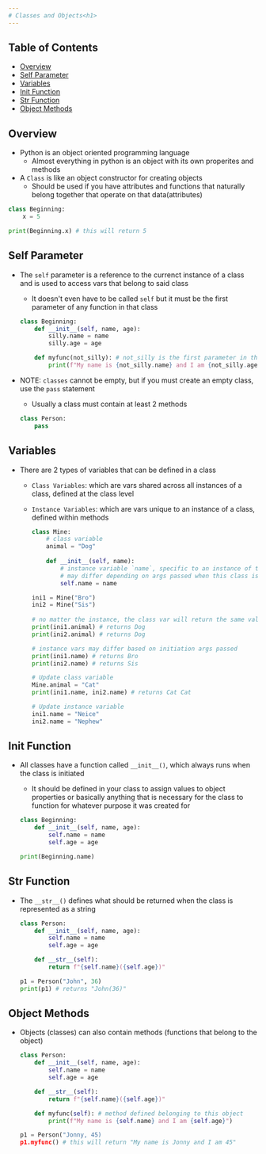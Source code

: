 ```yaml
---
# Classes and Objects<h1>
---
```


## Table of Contents
- [Overview](#overview)
- [Self Parameter](#self-parameter)
- [Variables](#variables)
- [Init Function](#init-function)
- [Str Function](#str-function)
- [Object Methods](#object-methods)

## Overview
* Python is an object oriented programming language
  - Almost everything in python is an object with its own properites and methods
* A `Class` is like an object constructor for creating objects
  - Should be used if you have attributes and functions that naturally belong together that operate on that data(attributes)

```python
class Beginning:
    x = 5

print(Beginning.x) # this will return 5
```

## Self Parameter
* The `self` parameter is a reference to the currenct instance of a class and is used to access vars that belong to said class
  - It doesn't even have to be called `self` but it must be the first parameter of any function in that class

  ```python
  class Beginning:
      def __init__(self, name, age):
          silly.name = name
          silly.age = age

      def myfunc(not_silly): # not_silly is the first parameter in this function, therefore it is now the self param
          print(f"My name is {not_silly.name} and I am {not_silly.age}")
  ```

* NOTE: `classes` cannot be empty, but if you must create an empty class, use the `pass` statement
  - Usually a class must contain at least 2 methods

  ```python
  class Person:
      pass
  ```

## Variables
* There are 2 types of variables that can be defined in a class
  - `Class Variables`: which are vars shared across all instances of a class, defined at the class level
  - `Instance Variables`: which are vars unique to an instance of a class, defined within methods
  
    ```python
    class Mine:
        # class variable
        animal = "Dog"
       
        def __init__(self, name):
            # instance variable `name`, specific to an instance of this class
            # may differ depending on args passed when this class is initiated
            self.name = name
    
    ini1 = Mine("Bro")
    ini2 = Mine("Sis")
 
    # no matter the instance, the class var will return the same value
    print(ini1.animal) # returns Dog
    print(ini2.animal) # returns Dog

    # instance vars may differ based on initiation args passed
    print(ini1.name) # returns Bro
    print(ini2.name) # returns Sis

    # Update class variable
    Mine.animal = "Cat"
    print(ini1.name, ini2.name) # returns Cat Cat

    # Update instance variable
    ini1.name = "Neice"
    ini2.name = "Nephew"
    ```

## Init Function
* All classes have a function called `__init__()`, which always runs when the class is initiated
  - It should be defined in your class to assign values to object properties or basically anything that is necessary for the class to function for whatever purpose it was created for

  ```python 
  class Beginning:
      def __init__(self, name, age):
          self.name = name
          self.age = age
  
  print(Beginning.name)
  ```

## Str Function
* The `__str__()` defines what should be returned when the class is represented as a string

  ```python
  class Person:
      def __init__(self, name, age):
          self.name = name
          self.age = age

      def __str__(self):
          return f"{self.name}({self.age})"

  p1 = Person("John", 36)
  print(p1) # returns "John(36)"
  ```

## Object Methods
* Objects (classes) can also contain methods (functions that belong to the object)

  ```python
  class Person:
      def __init__(self, name, age):
          self.name = name
          self.age = age

      def __str__(self):
          return f"{self.name}({self.age})"

      def myfunc(self): # method defined belonging to this object
          print(f"My name is {self.name} and I am {self.age}")

  p1 = Person("Jonny, 45)
  p1.myfunc() # this will return "My name is Jonny and I am 45"
  ```
